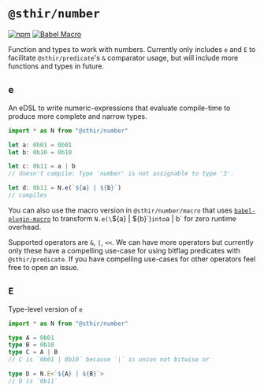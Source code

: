 # `@sthir/number`

[![npm](https://img.shields.io/npm/v/@sthir/number?labelColor=000000&color=cb3837)](https://npm.im/@sthir/number) [![Babel Macro](https://img.shields.io/badge/babel--macro-%F0%9F%8E%A3-f5da55.svg)](https://github.com/kentcdodds/babel-plugin-macros)

Function and types to work with numbers. Currently only includes `e` and `E` to facilitate `@sthir/predicate`'s `&` comparator usage, but will include more functions and types in future.

## `e`

An eDSL to write numeric-expressions that evaluate compile-time to produce more complete and narrow types.

```ts
import * as N from "@sthir/number"

let a: 0b01 = 0b01
let b: 0b10 = 0b10

let c: 0b11 = a | b
// doesn't compile: Type 'number' is not assignable to type '3'.

let d: 0b11 = N.e(`${a} | ${b}`)
// compiles
```

You can also use the macro version in `@sthir/number/macro` that uses [`babel-plugin-macro`](https://github.com/kentcdodds/babel-plugin-macros) to transform `N.e(\`${a} | ${b}\`)` into `a | b` for zero runtime overhead.

Supported operators are `&`, `|`, `<<`. We can have more operators but currently only these have a compelling use-case for using bitflag predicates with `@sthir/predicate`. If you have compelling use-cases for other operators feel free to open an issue.

## `E`

Type-level version of `e`

```ts
import * as N from "@sthir/number"

type A = 0b01
type B = 0b10
type C = A | B
// C is `0b01 | 0b10` because `|` is union not bitwise or

type D = N.E<`${A} | ${B}`>
// D is `0b11`
```
